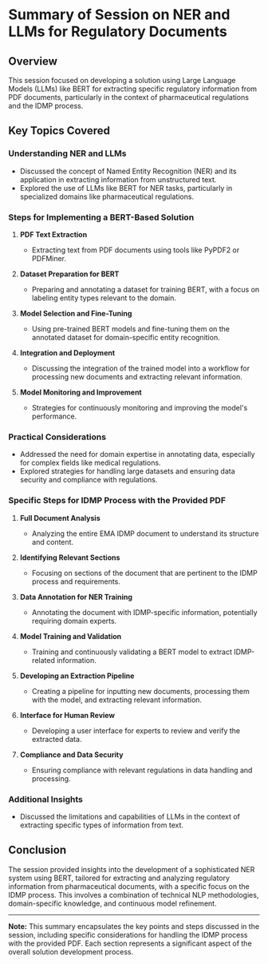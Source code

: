 # Summary of Session on NER and LLMs for Regulatory Documents

## Overview
This session focused on developing a solution using Large Language Models (LLMs) like BERT for extracting specific regulatory information from PDF documents, particularly in the context of pharmaceutical regulations and the IDMP process.

## Key Topics Covered

### Understanding NER and LLMs
- Discussed the concept of Named Entity Recognition (NER) and its application in extracting information from unstructured text.
- Explored the use of LLMs like BERT for NER tasks, particularly in specialized domains like pharmaceutical regulations.

### Steps for Implementing a BERT-Based Solution
1. **PDF Text Extraction**
   - Extracting text from PDF documents using tools like PyPDF2 or PDFMiner.

2. **Dataset Preparation for BERT**
   - Preparing and annotating a dataset for training BERT, with a focus on labeling entity types relevant to the domain.

3. **Model Selection and Fine-Tuning**
   - Using pre-trained BERT models and fine-tuning them on the annotated dataset for domain-specific entity recognition.

4. **Integration and Deployment**
   - Discussing the integration of the trained model into a workflow for processing new documents and extracting relevant information.

5. **Model Monitoring and Improvement**
   - Strategies for continuously monitoring and improving the model's performance.

### Practical Considerations
- Addressed the need for domain expertise in annotating data, especially for complex fields like medical regulations.
- Explored strategies for handling large datasets and ensuring data security and compliance with regulations.

### Specific Steps for IDMP Process with the Provided PDF
1. **Full Document Analysis**
   - Analyzing the entire EMA IDMP document to understand its structure and content.

2. **Identifying Relevant Sections**
   - Focusing on sections of the document that are pertinent to the IDMP process and requirements.

3. **Data Annotation for NER Training**
   - Annotating the document with IDMP-specific information, potentially requiring domain experts.

4. **Model Training and Validation**
   - Training and continuously validating a BERT model to extract IDMP-related information.

5. **Developing an Extraction Pipeline**
   - Creating a pipeline for inputting new documents, processing them with the model, and extracting relevant information.

6. **Interface for Human Review**
   - Developing a user interface for experts to review and verify the extracted data.

7. **Compliance and Data Security**
   - Ensuring compliance with relevant regulations in data handling and processing.

### Additional Insights
- Discussed the limitations and capabilities of LLMs in the context of extracting specific types of information from text.

## Conclusion
The session provided insights into the development of a sophisticated NER system using BERT, tailored for extracting and analyzing regulatory information from pharmaceutical documents, with a specific focus on the IDMP process. This involves a combination of technical NLP methodologies, domain-specific knowledge, and continuous model refinement.

---

**Note:** This summary encapsulates the key points and steps discussed in the session, including specific considerations for handling the IDMP process with the provided PDF. Each section represents a significant aspect of the overall solution development process.
